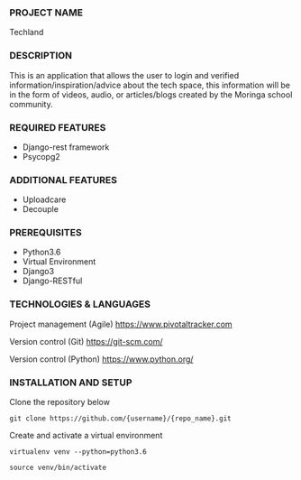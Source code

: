 ### PROJECT NAME
Techland
### DESCRIPTION
This is an application that allows the user to login and verified information/inspiration/advice about the tech space, this information will be in the form of videos, audio, or articles/blogs created by the Moringa school community.
### REQUIRED FEATURES 
* Django-rest framework
* Psycopg2
### ADDITIONAL FEATURES 
* Uploadcare
* Decouple
### PREREQUISITES
* Python3.6 
* Virtual Environment
* Django3
* Django-RESTful
### TECHNOLOGIES & LANGUAGES 
Project management (Agile) https://www.pivotaltracker.com

Version control (Git) https://git-scm.com/

Version control (Python) https://www.python.org/
### INSTALLATION AND SETUP
Clone the repository below

    git clone https://github.com/{username}/{repo_name}.git


Create and activate a virtual environment

    virtualenv venv --python=python3.6

    source venv/bin/activate


